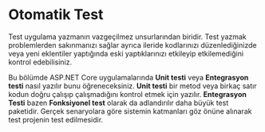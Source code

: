 # Otomatik Test

Test uygulama yazmanın vazgeçilmez unsurlarından biridir. Test yazmak problemlerden sakınmanızı sağlar ayrıca ileride kodlarınızı düzenlediğinizde veya yeni eklentiler yaptığında eski yaptıklarınızı etkileyip etkilemediğini kontrol edebilisiniz.

Bu bölümde ASP.NET Core uygulamalarında **Unit testi** veya **Entegrasyon testi** nasıl yazılır bunu öğreneceksiniz. **Unit testi** bir metod veya birkaç satır kodun doğru çalışıp çalışmadığını kontrol etmek için yazılır. **Entegrasyon Testi** bazen **Fonksiyonel test** olarak da adlandırılır daha büyük test paketidir. Gerçek senaryolara göre sistemin katmanları göz önüne alınarak test projenin test edilmesidir.
